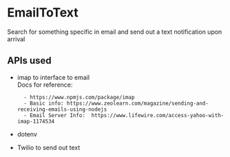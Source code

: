 # EmailToText
Search for something specific in email and send out a text notification upon arrival

## APIs used
- imap to interface to email   
    Docs for reference:
    
        - https://www.npmjs.com/package/imap  
        - Basic info: https://www.zeolearn.com/magazine/sending-and-receiving-emails-using-nodejs
        - Email Server Info:  https://www.lifewire.com/access-yahoo-with-imap-1174534
- dotenv
- Twilio to send out text

